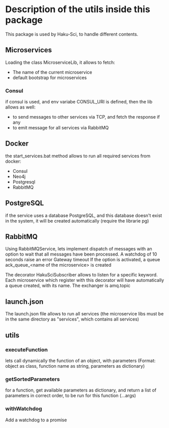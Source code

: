 # Description of the utils inside this package

This package is used by Haku-Sci, to handle different contents.

## Microservices

Loading the class MicroserviceLib, it allows to fetch:

* The name of the current microservice
* default bootstrap for microservices

### Consul

if consul is used, and env variabe CONSUL_URI is defined, then the lib allows as well:

* to send messages to other services via TCP, and fetch the response if any
* to emit message for all services via RabbitMQ

## Docker

the start_services.bat method allows to run all required services from docker:

* Consul
* Neo4j
* Postgresql
* RabbitMQ

## PostgreSQL

if the service uses a database PostgreSQL, and this database doesn't exist in the system, it will be created automatically (require the librarie pg)

## RabbitMQ

Using RabbitMQService, lets implement dispatch of messages with an option to wait that all messages have been processed. A watchdog of 10 seconds raise an error Gateway timeout
If the option is activated, a queue ack_queue_\<name of the microservice\> is created  

The decorator HakuSciSubscriber allows to listen for a specific keyword.
Each microservice which register with this decorator will have automatically a queue created, with its name.
The exchanger is amq.topic

## launch.json

The launch.json file allows to run all services (the microservice libs must be in the same directory as "services", which contains all services)

## utils

### executeFunction

lets call dynamically the function of an object, with parameters
(Format: object as class, function name as string, parameters as dictionary)

### getSortedParameters

for a function, get available parameters as dictionary, and return a list of parameters in correct order, to be run for this function (...args)

### withWatchdog

Add a watchdog to a promise
